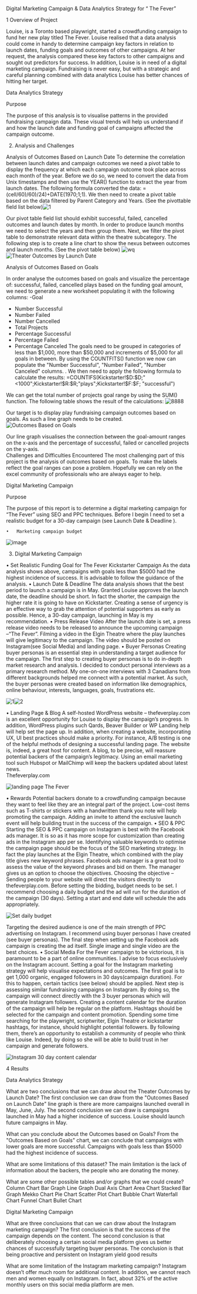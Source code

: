  Digital Marketing Campaign & Data Analytics Strategy for “ The Fever”
 
1 Overview of Project

Louise, is a Toronto based playwright, started a crowdfunding campaign to fund her new play titled The Fever. Louise realised that  a data analysis could come in handy to determine campaign key factors in relation to launch dates, funding goals and outcomes of other campaigns. At her request, the analysis compared these key factors to other campaigns and sought out predictors for success. In addition, Louise is in need of a digital marketing campaign. Fundraising is never easy, but with a strategic and careful planning combined with  data analytics Louise has better chances of hitting her target. 

Data Analytics Strategy

Purpose

The purpose of this analysis is to visualise patterns  in the provided fundraising campaign data. These visual trends will help us understand if and how the launch date and funding goal of campaigns affected the campaign outcome. 


2.   Analysis and Challenges

Analysis of Outcomes Based on Launch Date
To determine the correlation between launch dates and campaign  outcomes we need a pivot table to display the frequency at which each campaign outcome  took place across each month of the year.  Before we do so, we need to convert the data from Unix timestamps and then use the YEAR() function to extract the year from launch dates. The following formula converted the data: =(cell/60)/60)/24)+DATE(1970;1;1). 
We then need to create a pivot table based on the data filtered by Parent Category and Years. (See the pivottable field list below)![1](https://user-images.githubusercontent.com/96391154/148706337-49659532-b51e-4c27-ac7c-11cd838dd1c1.png)

 
Our pivot table field list should exhibit successful, failed, cancelled outcomes and launch dates by month. In order to produce launch months we need to  select the years and then group them. Next, we filter the pivot table to demonstrate relevant data within the theatre subcategory.  The following step is to create a line chart to show the nexus between outcomes and launch months. (See  the pivot table below)
 ![wq](https://user-images.githubusercontent.com/96391154/148706352-77ee27c2-df10-4bd6-bea5-4dbbbcf99826.png)
![Theater Outcomes by Launch Date](https://user-images.githubusercontent.com/96391154/148706365-015186ea-2a3a-4f71-a7c3-85b96d41cf32.png)

 Analysis of Outcomes Based on Goals
 
In order analyse the outcomes based on goals  and visualize the percentage of: successful, failed, cancelled plays based on the funding goal amount, we need to generate a new worksheet populating it with the  following columns: 
-Goal
- Number Successful
- Number Failed
- Number Cancelled
- Total Projects
- Percentage Successful
- Percentage Failed
- Percentage Canceled
The goals need to be grouped in categories of less than $1,000, more than $50,000 and increments of $5,000 for all goals in between. By using the COUNTFITS() function we now can populate the "Number Successful", "Number Failed", "Number Canceled" columns.  .  We then need to apply the following formula to calculate the results:
=COUNTIFS(Kickstarter!$D:$D;"<1000";Kickstarter!$R:$R;"plays";Kickstarter!$F:$F; "successful")

We can get the total number of projects goal range by using the SUM() function. 
The following table shows the result of the calculations:
 ![8888](https://user-images.githubusercontent.com/96391154/148706393-92f99cfb-aab3-4e87-9228-66d54534160c.png)


 Our target is to display play fundraising campaign outcomes based on goals. As such a line graph needs to be created. ![Outcomes Based on Goals](https://user-images.githubusercontent.com/96391154/148706399-dbfd7cd0-0ede-4cec-9a85-e10f017a7497.png)

Our line graph visualises the connection between the goal-amount ranges on the x-axis and the percentage of successful, failed or cancelled projects on the y-axis.  
Challenges and Difficulties Encountered
The most challenging part of this project is the analysis of  outcomes based on goals. To  make the labels reflect the goal ranges can pose a problem. Hopefully we can  rely on the excel community of professionals who are always eager to help. 


 Digital Marketing Campaign 
    
 Purpose
    
 The purpose of this report is to determine a digital marketing campaign for “The Fever” using SEO and PPC techniques. Before I begin I need to set a realistic budget for a 30-day campaign (see Launch Date & Deadline ).  
    
    •	Marketing campaign budget
![image](https://user-images.githubusercontent.com/96391154/154591415-c9abe22c-5d75-4721-b13e-26c5360c36e1.png)



3. Digital Marketing Campaign


•	Set Realistic Funding Goal for The Fever Kickstarter Campaign
As the data analysis shows above, campaigns with goals less than $5000 had the highest incidence of success.  It is advisable to follow the guidance of the analysis.
•	Launch Date & Deadline
The data analysis shows that the best period to launch a campaign is in May. Granted Louise approves the launch date, the deadline should be short. In fact the shorter, the campaign the higher rate it is going to have on Kickstarter. Creating a sense of urgency is an effective way to grab the attention of potential supporters as early as possible. Hence, a 30-day campaign,  launching in May is my recommendation.
•	Press Release Video
After the launch date is set, a press release video needs to be released to announce the upcoming campaign –“The Fever”.  Filming a video in the  Elgin Theatre where the play  launches will give legitimacy to the campaign.  The video should be posted on Instagram(see Social Media) and  landing page.
•	Buyer Personas
Creating buyer personas is an essential step in understanding a target audience for the campaign. The first step to creating buyer personas is to do in-depth market research and analysis. I decided to conduct personal interviews as a primary research method. My one-on-one interviews with 3 Canadians from different backgrounds helped me connect with a potential market.  As such, the buyer personas were created based on information like demographics, online behaviour, interests, languages, goals, frustrations etc. 


![1](https://user-images.githubusercontent.com/96391154/154591794-ebeee172-d4f8-41eb-9d01-fc9cb189af75.png)![2](https://user-images.githubusercontent.com/96391154/154591809-96aa5ae7-b3a9-42c5-9f74-519c7879cea9.png)


•	Landing Page & Blog
A self-hosted WordPress website – thefeverplay.com is an excellent opportunity for Louise to display the campaign’s progress. In addition,  WordPress plugins such Qards, Beaver Builder or WP Landing help will help set the page up. In addition, when creating a website, incorporating UX, UI best practices should make a priority. For instance, A/B testing  is one of the helpful methods of designing a successful landing page. The website is, indeed,  a great host for content. A blog, to be precise, will reassure potential backers of the campaign’s legitimacy.  Using an email marketing tool such Hubspot or MailChimp  will keep the backers updated about latest news.  
Thefeverplay.com

![landing page The Fever](https://user-images.githubusercontent.com/96391154/154591890-ed71c0a3-97b8-4b13-b90b-cdb2ee5807e7.png)


•	Rewards
Potential backers donate to a crowdfunding campaign because they want to feel like they are an integral part of the project. Low-cost items such as T-shirts or stickers with a handwritten thank you note will help promoting the campaign. Adding an invite to attend the exclusive launch event  will help building trust in the success of the campaign.
•	SEO & PPC
Starting the SEO & PPC campaign on Instagram is best   with the Facebook ads manager.  It is so as it has more scope for customization than creating ads in the  Instagram app per se.  Identifying valuable keywords to optimise the campaign page should be the focus of the SEO marketing strategy.  In fact the play launches at the Elgin Theatre, which combined with the play title gives new keyword phrases.  Facebook ads manager  is a great tool to assess the value of the keyword phrases and bid on them.  The manager gives us an option to choose the objectives. Choosing the objective – Sending people to your website will direct the visitors directly to thefeverplay.com. Before setting the bidding, budget needs to be set. I recommend choosing a daily budget  and the ad will run for the duration of the campaign (30 days).  Setting a start and end date will schedule the ads appropriately. 


![Set daily budget](https://user-images.githubusercontent.com/96391154/154591986-f1d53189-c2a7-4074-ac1f-e1b9c64cb708.png)


Targeting the desired audience is one of the main strength of PPC advertising on Instagram. I recommend using buyer personas I have created (see buyer personas). The final step when setting up the Facebook ads campaign is creating the ad itself. Single image and single video are the best choices. 
•	Social Media
For the Fever campaign to be victorious, it is paramount to be a part of online communities.  I advise to focus exclusively on the Instagram account.  Setting a goal for the Instagram marketing strategy will help visualise expectations and  outcomes.  The first goal is to get 1,000 organic, engaged followers in 30 days(campaign duration). For this to happen, certain  tactics (see below) should be applied. Next step is assessing similar fundraising campaigns on Instagram.   By doing so, the campaign will connect directly with the 3  buyer personas which will generate  Instagram followers. 
Creating a content calendar for the duration of the campaign will help be regular on the platform. Hashtags should be selected for  the campaign and content promotion.  Spending some time searching for the playwright, scriptwriter, Elgin Theatre or kickstarter hashtags, for instance, should highlight potential followers. By following them, there’s an opportunity to establish a community of people who think like Louise. Indeed, by doing so she will be able to build trust in her campaign and generate followers.



![Instagram 30 day content calendar](https://user-images.githubusercontent.com/96391154/154592049-90b0d459-33b8-43ca-b753-b428e087a84d.png)


 
    
    



 4   Results
 
 Data Analytics Strategy
 
What are two conclusions that we can draw about the Theater Outcomes by Launch Date?
The first conclusion we can draw from the "Outcomes Based on Launch Date" line graph is there are more campaigns launched overall in May, June, July. The second conclusion we can draw is campaigns launched in May had a higher incidence of success. Louise should launch future campaigns in May.

What can you conclude about the Outcomes based on Goals?
From the "Outcomes Based on Goals" chart, we can conclude that campaigns with lower goals are more successful. Campaigns with goals less than $5000 had the highest incidence of success.

What are some limitations of this dataset?
The main limitation is the lack of  information about the backers, the people who are  donating the money. 

What are some other possible tables and/or graphs that we could create?
Column Chart
Bar Graph
Line Graph
Dual Axis Chart
Area Chart
Stacked Bar Graph
Mekko Chart
Pie Chart
Scatter Plot Chart
Bubble Chart
Waterfall Chart
Funnel Chart
Bullet Chart


Digital Marketing Campaign 


 What are three conclusions that can we can draw about the Instagram marketing campaign? 
The first conclusion is that the success of the campaign depends on the content.  The second conclusion is that deliberately choosing a certain social media platform gives us better chances of successfully targeting buyer personas. The conclusion is that being proactive and persistent on Instagram yield good results 

What are some limitation of the Instagram marketing campaign?
Instagram doesn’t offer much room for additional content. In addition,  we cannot reach men and women equally on Instagram. In fact, about 32% of the active monthly users on this social media platform are men.



